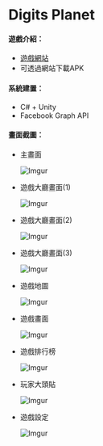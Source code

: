 # Digits Planet

#### 遊戲介紹：
* [遊戲網站](https://kittykung.github.io/DP/DigitsPlanet.html#header1-1)
* 可透過網站下載APK



#### 系統建置：
* C# + Unity
* Facebook Graph API


#### 畫面截圖：

* 主畫面
	
	![Imgur](https://i.imgur.com/oXXxGzJ.jpg)



* 遊戲大廳畫面(1)

	![Imgur](https://i.imgur.com/IeCjKtz.jpg)


	
* 遊戲大廳畫面(2)

    ![Imgur](https://i.imgur.com/vGXiip8.jpg)



* 遊戲大廳畫面(3)	
	
	![Imgur](https://i.imgur.com/uEb6rQB.jpg)
	
	
	
* 遊戲地圖	
	
	![Imgur](https://i.imgur.com/quCU6mD.jpg)	
	
	
	
* 遊戲畫面

    ![Imgur](https://i.imgur.com/3PsBCE5.jpg)
			
	

* 遊戲排行榜
	
	![Imgur](https://i.imgur.com/FDAiQ0N.jpg)
	
	

* 玩家大頭貼
	
	![Imgur](https://i.imgur.com/TGeyGU4.jpg)


	
* 遊戲設定
	
	![Imgur](https://i.imgur.com/P56s8yT.jpg)
